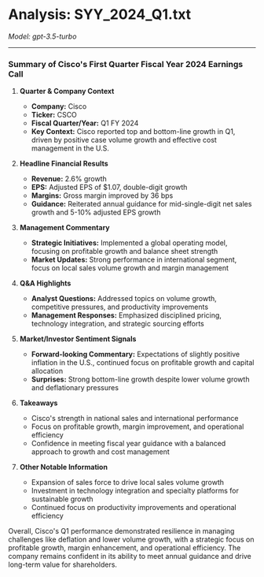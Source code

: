 # Analysis: SYY_2024_Q1.txt

*Model: gpt-3.5-turbo*

---

### Summary of Cisco's First Quarter Fiscal Year 2024 Earnings Call

1. **Quarter & Company Context**
   - **Company:** Cisco
   - **Ticker:** CSCO
   - **Fiscal Quarter/Year:** Q1 FY 2024
   - **Key Context:** Cisco reported top and bottom-line growth in Q1, driven by positive case volume growth and effective cost management in the U.S.

2. **Headline Financial Results**
   - **Revenue:** 2.6% growth
   - **EPS:** Adjusted EPS of $1.07, double-digit growth
   - **Margins:** Gross margin improved by 36 bps
   - **Guidance:** Reiterated annual guidance for mid-single-digit net sales growth and 5-10% adjusted EPS growth

3. **Management Commentary**
   - **Strategic Initiatives:** Implemented a global operating model, focusing on profitable growth and balance sheet strength
   - **Market Updates:** Strong performance in international segment, focus on local sales volume growth and margin management

4. **Q&A Highlights**
   - **Analyst Questions:** Addressed topics on volume growth, competitive pressures, and productivity improvements
   - **Management Responses:** Emphasized disciplined pricing, technology integration, and strategic sourcing efforts

5. **Market/Investor Sentiment Signals**
   - **Forward-looking Commentary:** Expectations of slightly positive inflation in the U.S., continued focus on profitable growth and capital allocation
   - **Surprises:** Strong bottom-line growth despite lower volume growth and deflationary pressures

6. **Takeaways**
   - Cisco's strength in national sales and international performance
   - Focus on profitable growth, margin improvement, and operational efficiency
   - Confidence in meeting fiscal year guidance with a balanced approach to growth and cost management

7. **Other Notable Information**
   - Expansion of sales force to drive local sales volume growth
   - Investment in technology integration and specialty platforms for sustainable growth
   - Continued focus on productivity improvements and operational efficiency

Overall, Cisco's Q1 performance demonstrated resilience in managing challenges like deflation and lower volume growth, with a strategic focus on profitable growth, margin enhancement, and operational efficiency. The company remains confident in its ability to meet annual guidance and drive long-term value for shareholders.